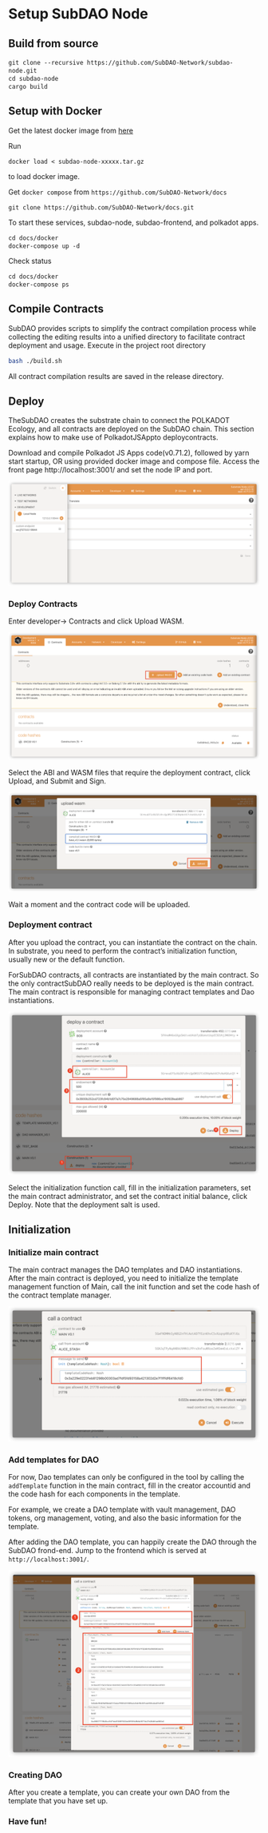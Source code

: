 # Setup SubDAO Node

## Build from source
```
git clone --recursive https://github.com/SubDAO-Network/subdao-node.git
cd subdao-node
cargo build
```

## Setup with Docker
Get the latest docker image from [here](https://drive.google.com/drive/folders/1VRm0puMeYOj6c8hHGNlKmZZyN9D8mo-v?usp=sharing)

Run

```
docker load < subdao-node-xxxxx.tar.gz
```

to load docker image.


Get `docker compose` from `https://github.com/SubDAO-Network/docs`

```
git clone https://github.com/SubDAO-Network/docs.git
```

To start these services, subdao-node, subdao-frontend, and polkadot apps. 

```
cd docs/docker
docker-compose up -d
```

Check status
```
cd docs/docker
docker-compose ps 
```


## Compile Contracts

SubDAO provides scripts to simplify the contract compilation process while collecting the editing results into a unified directory to facilitate contract deployment and usage. Execute in the project root directory

```bash
bash ./build.sh
```

All contract compilation results are saved in the release directory.

## Deploy

TheSubDAO creates the substrate chain to connect the POLKADOT Ecology, and all contracts are deployed on the SubDAO chain. This section explains how to make use of PolkadotJSAppto deploycontracts.


Download and compile Polkadot JS Apps code(v0.71.2), followed by yarn start startup, OR using provided docker image and compose file.  Access the front page http://localhost:3001/ and set the node IP and port.

![](./image-2.png)


### Deploy Contracts

Enter developer-> Contracts and click Upload WASM.

![](./image-3.png)

Select the ABI and WASM files that require the deployment contract, click Upload, and Submit and Sign.

![](./image-4.png)

Wait a moment and the contract code will be uploaded.

### Deployment contract

After you upload the contract, you can instantiate the contract on the chain. In substrate, you need to perform the contract’s initialization function, usually new or the default function.

ForSubDAO contracts, all contracts are instantiated by the main contract. So the only contractSubDAO really needs to be deployed is the main contract. The main contract is responsible for managing contract templates and Dao instantiations.

![](./image-5.png)


Select the initialization function call, fill in the initialization parameters, set the main contract administrator, and set the contract initial balance, click Deploy. Note that the deployment salt is used.


## Initialization

### Initialize main contract

The main contract manages the DAO templates and DAO instantiations. After the main contract is deployed, you need to initialize the template management function of Main, call the init function and set the code hash of the contract template manager.

![](./image-6.png)


### Add templates for DAO

For now, Dao templates can only be configured in the tool by calling the `addTemplate` function in the main contract, fill in the creator accountid and the code hash for each components in the template.

For example, we create a DAO template with vault management, DAO tokens, org management, voting, and also the basic information for the template.

After adding the DAO template, you can happily create the DAO  through the SubDAO frond-end. Jump to the frontend which is served at `http://localhost:3001/`.

![](./image-7.png)


### Creating DAO

After you create a template, you can create your own DAO from the template that you have set up.


### Have fun!
